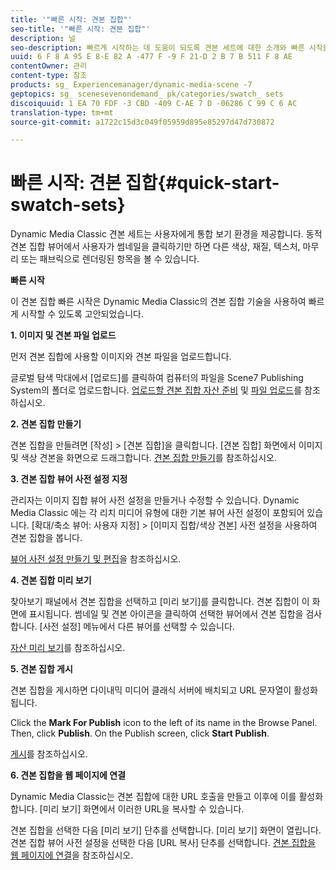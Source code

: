 ```yaml
---
title: '"빠른 시작: 견본 집합"'
seo-title: '"빠른 시작: 견본 집합"'
description: 널
seo-description: 빠르게 시작하는 데 도움이 되도록 견본 세트에 대한 소개와 빠른 시작을 소개합니다.
uuid: 6 F 8 A 95 E 8-E 82 A -477 F -9 F 21-D 2 B 7 B 511 F 8 AE
contentOwner: 관리
content-type: 참조
products: sg_ Experiencemanager/dynamic-media-scene -7
geptopics: sg_ scenesevenondemand_ pk/categories/swatch_ sets
discoiquuid: 1 EA 70 FDF -3 CBD -409 C-AE 7 D -06286 C 99 C 6 AC
translation-type: tm+mt
source-git-commit: a1722c15d3c049f05959d895e85297d47d730872

---
```



# 빠른 시작: 견본 집합{#quick-start-swatch-sets}

Dynamic Media Classic 견본 세트는 사용자에게 통합 보기 환경을 제공합니다. 동적 견본 집합 뷰어에서 사용자가 썸네일을 클릭하기만 하면 다른 색상, 재질, 텍스처, 마무리 또는 패브릭으로 렌더링된 항목을 볼 수 있습니다.

**빠른 시작**

이 견본 집합 빠른 시작은 Dynamic Media Classic의 견본 집합 기술을 사용하여 빠르게 시작할 수 있도록 고안되었습니다.

**1. 이미지 및 견본 파일 업로드**

먼저 견본 집합에 사용할 이미지와 견본 파일을 업로드합니다.

글로벌 탐색 막대에서 [업로드]를 클릭하여 컴퓨터의 파일을 Scene7 Publishing System의 폴더로 업로드합니다. [업로드할 견본 집합 자산 준비](preparing-swatch-set-assets-upload.md#preparing-swatch-set-assets-for-upload) 및 [파일 업로드](uploading-files.md#uploading-your-files)를 참조하십시오.

**2. 견본 집합 만들기**

견본 집합을 만들려면 [작성] &gt; [견본 집합]을 클릭합니다. [견본 집합] 화면에서 이미지 및 색상 견본을 화면으로 드래그합니다. [견본 집합 만들기](creating-swatch-set.md#creating-a-swatch-set)를 참조하십시오.

**3. 견본 집합 뷰어 사전 설정 지정**

관리자는 이미지 집합 뷰어 사전 설정을 만들거나 수정할 수 있습니다. Dynamic Media Classic 에는 각 리치 미디어 유형에 대한 기본 뷰어 사전 설정이 포함되어 있습니다. [확대/축소 뷰어: 사용자 지정] &gt; [이미지 집합/색상 견본] 사전 설정을 사용하여 견본 집합을 봅니다.

[뷰어 사전 설정 만들기 및 편집](application-setup.md#adding-and-editing-viewer-presets)을 참조하십시오.

**4. 견본 집합 미리 보기**

찾아보기 패널에서 견본 집합을 선택하고 [미리 보기]를 클릭합니다. 견본 집합이 이 화면에 표시됩니다. 썸네일 및 견본 아이콘을 클릭하여 선택한 뷰어에서 견본 집합을 검사합니다. [사전 설정] 메뉴에서 다른 뷰어를 선택할 수 있습니다.

[자산 미리 보기](previewing-asset.md#previewing-an-asset)를 참조하십시오.

**5. 견본 집합 게시**

견본 집합을 게시하면 다이내믹 미디어 클래식 서버에 배치되고 URL 문자열이 활성화됩니다.

Click the **Mark For Publish** icon to the left of its name in the Browse Panel. Then, click **Publish**. On the Publish screen, click **Start Publish**.

[게시](publishing-files.md#publishing-files)를 참조하십시오.

**6. 견본 집합을 웹 페이지에 연결**

Dynamic Media Classic는 견본 집합에 대한 URL 호출을 만들고 이후에 이를 활성화합니다. [미리 보기] 화면에서 이러한 URL을 복사할 수 있습니다.

견본 집합을 선택한 다음 [미리 보기] 단추를 선택합니다. [미리 보기] 화면이 열립니다. 견본 집합 뷰어 사전 설정을 선택한 다음 [URL 복사] 단추를 선택합니다. [견본 집합을 웹 페이지에 연결](linking-swatch-set-web-page.md#linking-a-swatch-set-to-a-web-page)을 참조하십시오.
